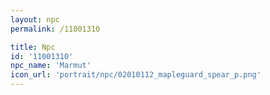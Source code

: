 ```yaml
---
layout: npc
permalink: /11001310

title: Npc
id: '11001310'
npc_name: 'Marmut'
icon_url: 'portrait/npc/02010112_mapleguard_spear_p.png'
---
```


